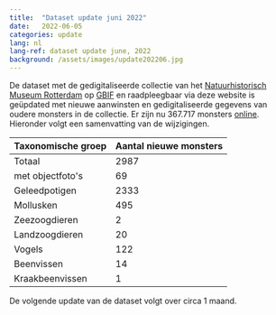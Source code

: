 ```yaml
---
title:  "Dataset update juni 2022"
date:   2022-06-05
categories: update
lang: nl
lang-ref: dataset update june, 2022
background: /assets/images/update202206.jpg
---
```


De dataset met de gedigitaliseerde collectie van het [Natuurhistorisch Museum Rotterdam](https://www.hetnatuurhistorisch.nl/) op [GBIF](https://www.gbif.org/) en raadpleegbaar via deze website is geüpdated met nieuwe aanwinsten en gedigitaliseerde gegevens van oudere monsters in de collectie. Er zijn nu 367.717 monsters [online](https://specimens.hetnatuurhistorisch.nl/nl/data.html). Hieronder volgt een samenvatting van de wijzigingen.

Taxonomische groep | Aantal nieuwe monsters
---------- | ---------- 
Totaal | 2987
met objectfoto's | 69
Geleedpotigen | 2333
Mollusken | 495
Zeezoogdieren | 2
Landzoogdieren | 20
Vogels | 122
Beenvissen | 14
Kraakbeenvissen | 1

De volgende update van de dataset volgt over circa 1 maand.
